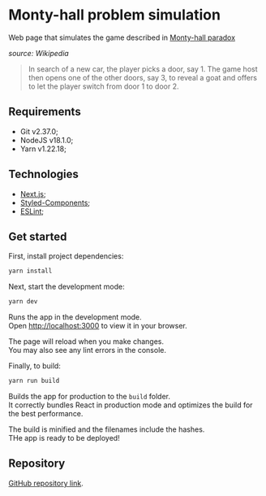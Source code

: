 #  Monty-hall problem simulation
Web page that simulates the game described in [Monty-hall paradox](https://en.wikipedia.org/wiki/Monty_Hall_problem)

*source: Wikipedia*
> In search of a new car, the player picks a door, say 1. The game host then opens one of the other doors, say 3, to reveal a goat and offers to let the player switch from door 1 to door 2.

## Requirements

- Git v2.37.0;
- NodeJS v18.1.0;
- Yarn v1.22.18;

## Technologies

- [Next.js](https://nextjs.org/);
- [Styled-Components](https://styled-components.com/);
- [ESLint](https://eslint.org/);

## Get started

First, install project dependencies:

```bash
yarn install
```

Next, start the development mode:

```bash
yarn dev
```

Runs the app in the development mode.\
Open [http://localhost:3000](http://localhost:3000) to view it in your browser.

The page will reload when you make changes.\
You may also see any lint errors in the console.

Finally, to build:

```bash
yarn run build
```

Builds the app for production to the `build` folder.\
It correctly bundles React in production mode and optimizes the build for the best performance.

The build is minified and the filenames include the hashes.\
THe app is ready to be deployed!

## Repository

[GitHub repository link](https://github.com/guilherme-mendonca-goncalves/monty-hall).
